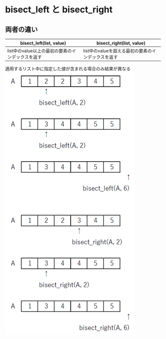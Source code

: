 # bisect_left と bisect_right
## 両者の違い
| bisect_left(list, value) | bisect_right(list, value) |
|--------------------------|---------------------------|
| list中のvalue以上の最初の要素のインデックスを返す | list中のvalueを超える最初の要素のインデックスを返す |

適用するリスト中に指定した値が含まれる場合のみ結果が異なる
![違いの図](https://github.com/tsuru7/articles/raw/main/%E3%81%8A%E5%8B%89%E5%BC%B7/programming/bisect/images/bisect.png)
